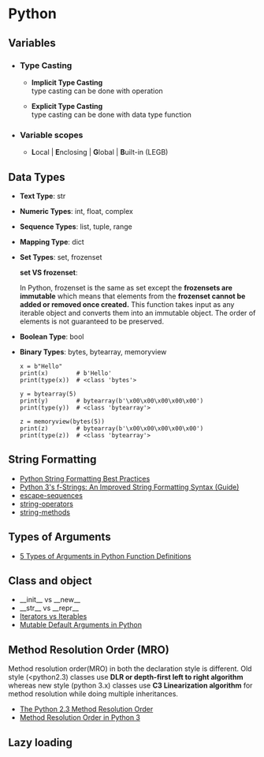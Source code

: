# Python

## Variables

- ### Type Casting

  - **Implicit Type Casting**\
    type casting can be done with operation

  - **Explicit Type Casting**\
    type casting can be done with data type function

- ### Variable scopes
    
  - **L**ocal | **E**nclosing | **G**lobal | **B**uilt-in (LEGB)

## Data Types

- **Text Type**: str

- **Numeric Types**: int, float, complex

- **Sequence Types**: list, tuple, range

- **Mapping Type**: dict

- **Set Types**: set, frozenset
   
  **set VS frozenset**:

  In Python, frozenset is the same as set except the **frozensets are immutable** which means that elements from the **frozenset cannot be added or removed once created.** This function takes input as any iterable object and converts them into an immutable object. The order of elements is not guaranteed to be preserved.

- **Boolean Type**: bool

- **Binary Types**: bytes, bytearray, memoryview

  ```
  x = b"Hello"
  print(x)        # b'Hello'
  print(type(x))  # <class 'bytes'>

  y = bytearray(5)
  print(y)        # bytearray(b'\x00\x00\x00\x00\x00')
  print(type(y))  # <class 'bytearray'>

  z = memoryview(bytes(5))
  print(z)        # bytearray(b'\x00\x00\x00\x00\x00')
  print(type(z))  # <class 'bytearray'>

  ```


## String Formatting
- [Python String Formatting Best Practices](https://realpython.com/python-string-formatting/)
- [Python 3's f-Strings: An Improved String Formatting Syntax (Guide)](https://realpython.com/python-f-strings/)
- [escape-sequences](https://www.python-ds.com/python-3-escape-sequences)
- [string-operators](https://www.python-ds.com/python-3-string-operators)
- [string-methods](https://www.python-ds.com/python-3-string-methods)


## Types of Arguments
- [5 Types of Arguments in Python Function Definitions](https://levelup.gitconnected.com/5-types-of-arguments-in-python-function-definition-e0e2a2cafd29)


## Class and object

- \_\_init\_\_ vs \_\_new\_\_
- \_\_str\_\_ vs \_\_repr\_\_
- [Iterators vs Iterables]()
- [Mutable Default Arguments in Python](https://betterprogramming.pub/mutable-default-arguments-in-python-643ae2583e00)


## Method Resolution Order (MRO)

Method resolution order(MRO) in both the declaration style is different. Old style (<python2.3) classes use **DLR or depth-first left to right algorithm** whereas new style (python 3.x) classes use **C3 Linearization algorithm** for method resolution while doing multiple inheritances.


  - [The Python 2.3 Method Resolution Order](https://www.python.org/download/releases/2.3/mro/)
  - [Method Resolution Order in Python 3](https://medium.com/@__hungrywolf/mro-in-python-3-e2bcd2bd6851)


## Lazy loading 
